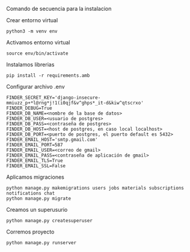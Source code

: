 Comando de secuencia para la instalacion

Crear entorno virtual

    python3 -m venv env
    
Activamos entorno virtual

    source env/bin/activate

Instalamos librerias

    pip install -r requirements.amb

Configurar archivo .env

    FINDER_SECRET_KEY='django-insecure-mmiuzz_p+*l@rng*j!1(i0qjf&v^ghps*_it-d&kiw^qtscrxo'
    FINDER_DEBUG=True
    FINDER_DB_NAME=<nombre de la base de datos>
    FINDER_DB_USER=<usuario de postgres>
    FINDER_DB_PASS=<contraseña de postgres>
    FINDER_DB_HOST=<host de postgres, en caso local localhost>
    FINDER_DB_PORT=<puerto de postgres, el puerto default es 5432>
    FINDER_EMAIL_HOST='smtp.gmail.com'
    FINDER_EMAIL_PORT=587
    FINDER_EMAIL_USER=<correo de gmail>
    FINDER_EMAIL_PASS=<contraseña de aplicación de gmail>
    FINDER_EMAIL_TLS=True
    FINDER_EMAIL_SSL=False

Aplicamos migraciones

    python manage.py makemigrations users jobs materials subscriptions notifications chat
    python manage.py migrate

Creamos un superusurio

    python manage.py createsuperuser

Corremos proyecto 
    
    python manage.py runserver	